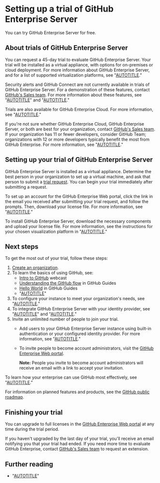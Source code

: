 # Setting up a trial of GitHub Enterprise Server

You can try GitHub Enterprise Server for free.

## About trials of GitHub Enterprise Server

You can request a 45-day trial to evaluate GitHub Enterprise Server. Your trial will be installed as a virtual appliance, with options for on-premises or cloud deployment. For more information about GitHub Enterprise Server, and for a list of supported virtualization platforms, see "[AUTOTITLE](/enterprise-server@latest/admin/overview/about-github-enterprise-server)."

Security alerts and GitHub Connect are not currently available in trials of GitHub Enterprise Server. For a demonstration of these features, contact [GitHub's Sales team](https://github.com/enterprise/contact). For more information about these features, see "[AUTOTITLE](/code-security/dependabot/dependabot-alerts/about-dependabot-alerts)" and "[AUTOTITLE](/enterprise-server@latest/admin/configuration/configuring-github-connect/managing-github-connect)."

Trials are also available for GitHub Enterprise Cloud. For more information, see "[AUTOTITLE](/get-started/signing-up-for-github/setting-up-a-trial-of-github-enterprise-cloud)."

If you're not sure whether GitHub Enterprise Cloud, GitHub Enterprise Server, or both are best for your organization, contact [GitHub's Sales team](https://github.com/enterprise/contact). If your organization has 11 or fewer developers, consider GitHub Team; organizations with 12 or more developers typically benefit the most from GitHub Enterprise. For more information, see "[AUTOTITLE](/get-started/learning-about-github/githubs-plans)."

## Setting up your trial of GitHub Enterprise Server

GitHub Enterprise Server is installed as a virtual appliance. Determine the best person in your organization to set up a virtual machine, and ask that person to submit a [trial request](https://enterprise.github.com/trial). You can begin your trial immediately after submitting a request.

To set up an account for the GitHub Enterprise Web portal, click the link in the email you received after submitting your trial request, and follow the prompts. Then, download your license file. For more information, see "[AUTOTITLE](/enterprise-server@latest/billing/managing-your-license-for-github-enterprise)."

To install GitHub Enterprise Server, download the necessary components and upload your license file. For more information, see the instructions for your chosen visualization platform in "[AUTOTITLE](/enterprise-server@latest/admin/installation/setting-up-a-github-enterprise-server-instance)."

## Next steps

To get the most out of your trial, follow these steps:

1. [Create an organization](/enterprise-server@latest/organizations/collaborating-with-groups-in-organizations/creating-a-new-organization-from-scratch).
1. To learn the basics of using GitHub, see:
   - [Intro to GitHub](https://resources.github.com/devops/methodology/maximizing-devops-roi/) webcast
   - [Understanding the GitHub flow](https://guides.github.com/introduction/flow/) in GitHub Guides
   - [Hello World](https://guides.github.com/activities/hello-world/) in GitHub Guides
   - "[AUTOTITLE](/get-started/learning-about-github/about-versions-of-github-docs)"
1. To configure your instance to meet your organization's needs, see "[AUTOTITLE](/enterprise-server@latest/admin/configuration/configuring-your-enterprise)."
1. To integrate GitHub Enterprise Server with your identity provider, see "[AUTOTITLE](/enterprise-server@latest/admin/identity-and-access-management/using-saml-for-enterprise-iam)" and "[AUTOTITLE](/enterprise-server@latest/admin/identity-and-access-management/using-ldap-for-enterprise-iam/using-ldap)."
1. Invite an unlimited number of people to join your trial.
   - Add users to your GitHub Enterprise Server instance using built-in authentication or your configured identity provider. For more information, see "[AUTOTITLE](/enterprise-server@latest/admin/identity-and-access-management/using-built-in-authentication/configuring-built-in-authentication)."
   - To invite people to become account administrators, visit the [GitHub Enterprise Web portal](https://enterprise.github.com/login).

     <div class="ghd-spotlight ghd-spotlight-note border rounded-1 my-3 p-3 f5 color-border-accent-emphasis color-bg-accent">

     **Note:** People you invite to become account administrators will receive an email with a link to accept your invitation.

     </div>

To learn how your enterprise can use GitHub most effectively, see "[AUTOTITLE](/admin/overview/best-practices-for-enterprises)."

For information on planned features and products, see the [GitHub public roadmap](https://github.com/github/roadmap#github-public-roadmap).

## Finishing your trial

You can upgrade to full licenses in the [GitHub Enterprise Web portal](https://enterprise.github.com/login) at any time during the trial period.

If you haven't upgraded by the last day of your trial, you'll receive an email notifying you that your trial had ended. If you need more time to evaluate GitHub Enterprise, contact [GitHub's Sales team](https://github.com/enterprise/contact) to request an extension.

## Further reading

- "[AUTOTITLE](/get-started/signing-up-for-github/setting-up-a-trial-of-github-enterprise-cloud)"
